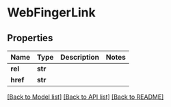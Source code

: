 # WebFingerLink

## Properties
Name | Type | Description | Notes
------------ | ------------- | ------------- | -------------
**rel** | **str** |  | 
**href** | **str** |  | 

[[Back to Model list]](../README.md#documentation-for-models) [[Back to API list]](../README.md#documentation-for-api-endpoints) [[Back to README]](../README.md)

